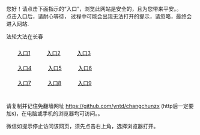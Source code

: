您好！请点击下面指示的“入口”，浏览此网站是安全的，且为您带来平安。。 <br/>
点击入口后，请耐心等待， 过程中可能会出现无法打开的提示，请忽略，最终会进入网站. </br>

法轮大法在长春<br/>
<div style="padding:10px"><a style="margin:20px" target="_blank" href="https://d1graa044c1xst.cloudfront.net/2Qpsp?mgyyjx" id="ccLink1" rel="nofollow">入口1</a> <a target="_blank" style="margin:20px" href="https://d3nyfw1ww4e5uq.cloudfront.net/2Qpsp?jgxdmdt" id="ccLink2" rel="nofollow">入口2</a> <a style="margin:20px" target="_blank" href="https://d1kmm9qq1luyw0.cloudfront.net/2Qpsp?bnkun" id="ccLink3" rel="nofollow">入口3</a></div>

<div style="padding:10px" ><a style="margin:20px" target="_blank" href="https://d1graa044c1xst.cloudfront.net/2Qpsp?mgyyjx" id="ccLink4" rel="nofollow">入口4</a> <a style="margin:20px" href="https://d3nyfw1ww4e5uq.cloudfront.net/2Qpsp?jgxdmdt" target="_blank" id="ccLink5" rel="nofollow">入口5</a> <a style="margin:20px" href="https://d1kmm9qq1luyw0.cloudfront.net/2Qpsp?bnkun" target="_blank" id="ccLink6" rel="nofollow">入口6</a></div>

<div style="padding:10px"><a style="margin:20px" target="_blank" href="https://d1graa044c1xst.cloudfront.net/2Qpsp?mgyyjx" id="ccLink7" rel="nofollow">入口7</a> <a style="margin:20px" href="https://d3nyfw1ww4e5uq.cloudfront.net/2Qpsp?jgxdmdt" target="_blank" id="ccLink8" rel="nofollow">入口8</a> <a style="margin:20px" target="_blank" href="https://d1kmm9qq1luyw0.cloudfront.net/2Qpsp?bnkun" id="ccLink9" rel="nofollow">入口9</a></div>

<br/>



请复制并记住免翻墙网址 https://github.com/yntd/changchunzx (http后一定要加s)，在电脑或手机的浏览器均可访问。。<br/>

微信如提示停止访问该网页，须先点击右上角，选择浏览器打开。
